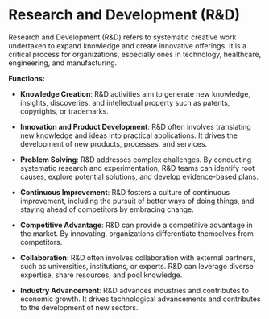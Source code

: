 # Research and Development (R&D)

Research and Development (R&D) refers to systematic creative work undertaken to expand knowledge and create innovative offerings. It is a critical process for organizations, especially ones in technology, healthcare, engineering, and manufacturing.

**Functions:**

* **Knowledge Creation**: R&D activities aim to generate new knowledge, insights, discoveries, and intellectual property such as patents, copyrights, or trademarks.

* **Innovation and Product Development**: R&D often involves translating new knowledge and ideas into practical applications. It drives the development of new products, processes, and services.

* **Problem Solving**: R&D addresses complex challenges. By conducting systematic research and experimentation, R&D teams can identify root causes, explore potential solutions, and develop evidence-based plans.

* **Continuous Improvement**: R&D fosters a culture of continuous improvement, including the pursuit of better ways of doing things, and staying ahead of competitors by embracing change.

* **Competitive Advantage**: R&D can provide a competitive advantage in the market. By innovating, organizations differentiate themselves from competitors.

* **Collaboration**: R&D often involves collaboration with external partners, such as universities, institutions, or experts. R&D can leverage diverse expertise, share resources, and pool knowledge.

* **Industry Advancement**: R&D advances industries and contributes to economic growth. It drives technological advancements and contributes to the development of new sectors.
